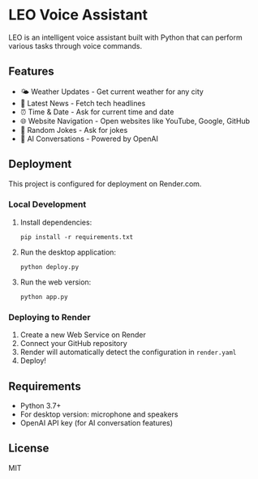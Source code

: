 # LEO Voice Assistant

LEO is an intelligent voice assistant built with Python that can perform various tasks through voice commands.

## Features

- 🌤️ Weather Updates - Get current weather for any city
- 📰 Latest News - Fetch tech headlines
- ⏰ Time & Date - Ask for current time and date
- 🌐 Website Navigation - Open websites like YouTube, Google, GitHub
- 🤣 Random Jokes - Ask for jokes
- 🤖 AI Conversations - Powered by OpenAI

## Deployment

This project is configured for deployment on Render.com.

### Local Development

1. Install dependencies:
   ```
   pip install -r requirements.txt
   ```

2. Run the desktop application:
   ```
   python deploy.py
   ```

3. Run the web version:
   ```
   python app.py
   ```

### Deploying to Render

1. Create a new Web Service on Render
2. Connect your GitHub repository
3. Render will automatically detect the configuration in `render.yaml`
4. Deploy!

## Requirements

- Python 3.7+
- For desktop version: microphone and speakers
- OpenAI API key (for AI conversation features)

## License

MIT